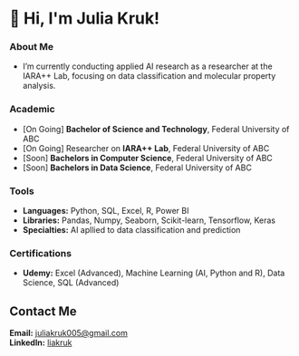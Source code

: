 # 👋 Hi, I'm Julia Kruk!

### About Me
- I’m currently conducting applied AI research as a researcher at the IARA++ Lab, focusing on data classification and molecular property analysis.

### Academic
- [On Going] **Bachelor of Science and Technology**, Federal University of ABC
- [On Going] Researcher on **IARA++ Lab**, Federal University of ABC
- [Soon] **Bachelors in Computer Science**, Federal University of ABC
- [Soon] **Bachelors in Data Science**, Federal University of ABC

### Tools
- **Languages:** Python, SQL, Excel, R, Power BI
- **Libraries:** Pandas, Numpy, Seaborn, Scikit-learn, Tensorflow, Keras
- **Specialties:** AI apllied to data classification and prediction

### Certifications
- **Udemy:** Excel (Advanced), Machine Learning (AI, Python and R), Data Science, SQL (Advanced)

## Contact Me
**Email:** [juliakruk005@gmail.com](mailto:juliakruk005@gmail.com)  
**LinkedIn:** [liakruk](www.linkedin.com/in/liakruk) 
